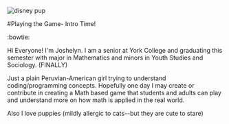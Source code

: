 ![disney pup](http://i.giphy.com/ilISpQ490SiHu.gif)

#Playing the Game- Intro Time!

:bowtie: 

Hi Everyone! I'm Joshelyn. I am a senior at York College and graduating this semester with major in Mathematics and minors in Youth Studies and Sociology. (FINALLY)

Just a plain Peruvian-American girl trying to understand coding/programming concepts. Hopefully one day I may create or contribute in creating a Math based game that students and adults can play and understand more on how math is applied in the real world.

Also I love puppies (mildly allergic to cats--but they are cute to stare)

